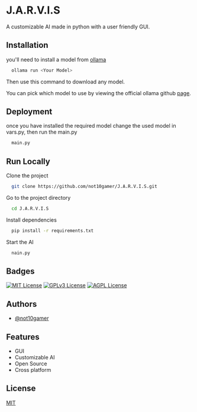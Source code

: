 
# J.A.R.V.I.S

A customizable AI made in python with a user friendly GUI.



## Installation

you'll need to install a model from [ollama](https://ollama.com/download/OllamaSetup.exe)

```bash
  ollama run <Your Model>
```

Then use this command to download any model.

You can pick which model to use by viewing the official ollama github [page](https://github.com/ollama/ollama).
    
## Deployment

once you have installed the required model change the used model in vars.py, then run the main.py

```bash
  main.py
```


## Run Locally

Clone the project

```bash
  git clone https://github.com/not10gamer/J.A.R.V.I.S.git
```

Go to the project directory

```bash
  cd J.A.R.V.I.S

```

Install dependencies

```bash
  pip install -r requirements.txt
```

Start the AI

```bash
  nain.py
```


## Badges

[![MIT License](https://img.shields.io/badge/License-MIT-green.svg)](https://choosealicense.com/licenses/mit/)
[![GPLv3 License](https://img.shields.io/badge/License-GPL%20v3-yellow.svg)](https://opensource.org/licenses/)
[![AGPL License](https://img.shields.io/badge/license-AGPL-blue.svg)](http://www.gnu.org/licenses/agpl-3.0)


## Authors

- [@not10gamer](https://github.com/not10gamer)


## Features

- GUI
- Customizable AI
- Open Source
- Cross platform


## License

[MIT](https://choosealicense.com/licenses/mit/)

